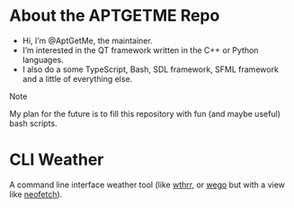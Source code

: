 # About the APTGETME Repo
- Hi, I’m @AptGetMe, the maintainer.
- I’m interested in the QT framework written in the C++ or Python languages.
- I also do a some TypeScript, Bash, SDL framework, SFML framework and a little of everything else.

>[!NOTE]   
>My plan for the future is to fill this repository with fun (and maybe useful) bash scripts.


# CLI Weather
A command line interface weather tool (like [wthrr](https://github.com/ttytm/wthrr-the-weathercrab), or [wego](https://github.com/schachmat/wego) 
but with a view like [neofetch](https://github.com/dylanaraps/neofetch)). 
  
<!---
AptGetMe/AptGetMe is a ✨ special ✨ repository because its `README.md` (this file) appears on your GitHub profile.
You can click the Preview link to take a look at your changes.
--->
